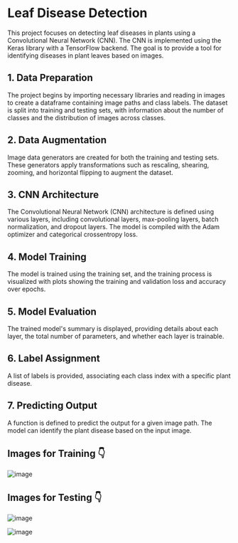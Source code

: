 # Leaf Disease Detection
This project focuses on detecting leaf diseases in plants using a Convolutional Neural Network (CNN). The CNN is implemented using the Keras library with a TensorFlow backend. The goal is to provide a tool for identifying diseases in plant leaves based on images.

## 1. Data Preparation
The project begins by importing necessary libraries and reading in images to create a dataframe containing image paths and class labels. The dataset is split into training and testing sets, with information about the number of classes and the distribution of images across classes.

## 2. Data Augmentation
Image data generators are created for both the training and testing sets. These generators apply transformations such as rescaling, shearing, zooming, and horizontal flipping to augment the dataset.

## 3. CNN Architecture
The Convolutional Neural Network (CNN) architecture is defined using various layers, including convolutional layers, max-pooling layers, batch normalization, and dropout layers. The model is compiled with the Adam optimizer and categorical crossentropy loss.

## 4. Model Training
The model is trained using the training set, and the training process is visualized with plots showing the training and validation loss and accuracy over epochs.

## 5. Model Evaluation
The trained model's summary is displayed, providing details about each layer, the total number of parameters, and whether each layer is trainable.

## 6. Label Assignment
A list of labels is provided, associating each class index with a specific plant disease.

## 7. Predicting Output
A function is defined to predict the output for a given image path. The model can identify the plant disease based on the input image.

## Images for Training 👇

![image](https://github.com/seiccn/Leaf-Disease-Detection/assets/4949583/d16e26c5-db07-4bda-9548-bb19a4274f6b)

## Images for Testing 👇

![image](https://github.com/seiccn/Leaf-Disease-Detection/assets/4949583/edd271c7-6b5a-4fc8-835f-f8ee8c0aa959)




![image](https://github.com/seiccn/Leaf-Disease-Detection/assets/4949583/2c4a2ae5-216e-4936-8508-6e2eb01d6780)
